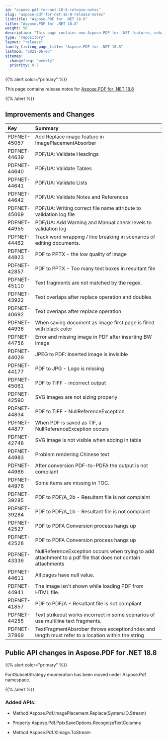 ```yaml
---
id: "aspose-pdf-for-net-18-8-release-notes"
slug: "aspose-pdf-for-net-18-8-release-notes"
linktitle: "Aspose.PDF for .NET 18.8"
title: "Aspose.PDF for .NET 18.8"
weight: 50
description: "This page contains new Aspose.PDF for .NET features, enhancement, and bug fixes in 2018, version 18.8."
type: "repository"
layout: "release"
family_listing_page_title: "Aspose.PDF for .NET 18.8"
lastmod: "2021-06-05"
sitemap:
  changefreq: "weekly"
  priority: 0.7
---
```


{{% alert color="primary" %}}

This page contains release notes for [Aspose.PDF for .NET 18.8](http://nuget.org/packages/Aspose.Pdf/18.8.0)

{{% /alert %}}

## Improvements and Changes

|**Key**|**Summary**|**Category**|
| :- | :- | :- |
|PDFNET-45057|Add Replace image feature in ImagePlacementAbsorber|New Feature|
|PDFNET-44639|PDF/UA: Validate Headings|New Feature|
|PDFNET-44640|PDF/UA: Validate Tables|New Feature|
|PDFNET-44641|PDF/UA: Validate Lists|New Feature|
|PDFNET-44642|PDF/UA: Validate Notes and References|New Feature|
|PDFNET-45069|PDF/UA: Writing correct file name attribute to validation log file|New Feature|
|PDFNET-44955|PDF/UA: Add Warning and Manual check levels to validation log|New Feature|
|PDFNET-44462|Track word wrapping / line breaking in scenarios of editing documents.|Enhancement|
|PDFNET-44823|PDF to PPTX - the low quality of image|Enhancement|
|PDFNET-42857|PDF to PPTX - Too many text boxes in resultant file|Bug|
|PDFNET-45110|Text fragments are not matched by the regex.|Bug|
|PDFNET-43922|Text overlaps after replace operation and doubles|Bug|
|PDFNET-40692|Text overlaps after replace operation|Bug|
|PDFNET-44936|When saving document as image first page is filled with black color|Bug|
|PDFNET-44756|Error and missing image in PDF after inserting BW image|Bug|
|PDFNET-44029|JPEG to PDF: Inserted image is invisible|Bug|
|PDFNET-44177|PDF to JPG - Logo is missing|Bug|
|PDFNET-45061|PDF to TIFF - incorrect output|Bug|
|PDFNET-42590|SVG images are not sizing properly|Bug|
|PDFNET-44834|PDF to TIFF - NullReferenceException|Bug|
|PDFNET-44877|When PDF is saved as TIF, a NullReferenceException occurs|Bug|
|PDFNET-42748|SVG image is not visible when adding in table|Bug|
|PDFNET-44983|Problem rendering Chinese text|Bug|
|PDFNET-44986|After conversion PDF-to-PDFA the output is not compliant|Bug|
|PDFNET-44976|Some items are missing in TOC.|Bug|
|PDFNET-39285|PDF to PDF/A_2b - Resultant file is not complaint|Bug|
|PDFNET-39284|PDF to PDF/A_1b - Resultant file is not complaint|Bug|
|PDFNET-42527|PDF to PDFA Conversion process hangs up|Bug|
|PDFNET-42528|PDF to PDFA Conversion process hangs up|Bug|
|PDFNET-43336|NullReferenceException occurs when trying to add <br>attachment to a pdf file that does not contain attachments|Bug|
|PDFNET-44611|All pages have null value.|Bug|
|PDFNET-44941|The image isn't shown while loading PDF from HTML file.|Bug|
|PDFNET-41857|PDF to PDF/A - Resultant file is not compliant|Bug|
|PDFNET-44255|Text strikeout works incorrect in some scenarios of use multiline text fragments.|Bug|
|PDFNET-37869|TextFragmentAbsrober throws exception:Index and <br>length must refer to a location within the string|Bug|

## Public API changes in Aspose.PDF for .NET 18.8


{{% alert color="primary" %}}

FontSubsetStrategy enumeration has been moved under Aspose.Pdf namespace.

{{% /alert %}}

### Added APIs:

* Method Aspose.Pdf.ImagePlacement.Replace(System.IO.Stream)

* Property Aspose.Pdf.PptxSaveOptions.RecognizeTextColumns

* Method Aspose.Pdf.XImage.ToStream
